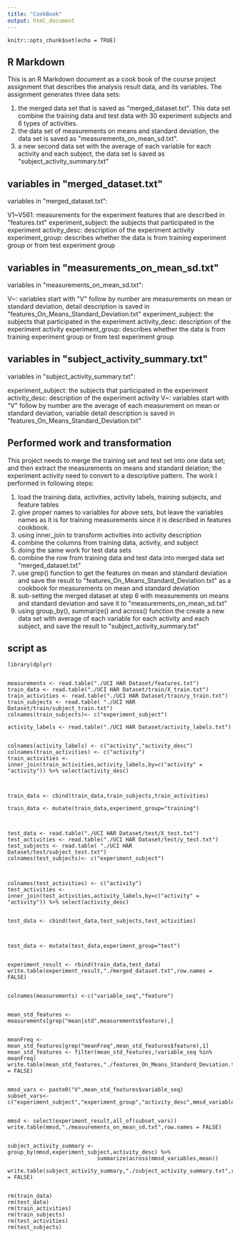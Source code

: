 ```yaml
---
title: "CookBook"
output: html_document
---
```


```{r setup, include=FALSE}
knitr::opts_chunk$set(echo = TRUE)
```

## R Markdown

This is an R Markdown document as a cook book of the course project assignment that describes the analysis result data, and its variables.
The assignment generates three data sets:
1. the merged data set that is saved as "merged_dataset.txt". This data set combine the training data and test data with 30 experiment subjects and 6 types of activities.
2. the data set of measurements on means and standard deviation, the data set is saved as "measurements_on_mean_sd.txt". 
3. a new second data set with the average of each variable for each activity and each subject, the data set is saved as "subject_activity_summary.txt"

## variables in "merged_dataset.txt"
variables in "merged_dataset.txt":

V1~V561:  measurements for the experiment features that are described in "features.txt"
experiment_subject:   the subjects that participated in the experiment
activity_desc:  description of the experiment activity
experiment_group:   describes whether the data is from training experiment group or from test experiment group


## variables in "measurements_on_mean_sd.txt"
variables in "measurements_on_mean_sd.txt":

V~:   variables start with "V" follow by number are measurements on mean or standard deviation, detail description is saved in "features_On_Means_Standard_Deviation.txt"
experiment_subject:   the subjects that participated in the experiment
activity_desc:    description of the experiment activity
experiment_group:   describes whether the data is from training experiment group or from test experiment group


## variables in "subject_activity_summary.txt"
variables in "subject_activity_summary.txt":

experiment_subject:   the subjects that participated in the experiment
activity_desc:  description of the experiment activity
V~:   variables start with "V" follow by number are the average of each measurement on mean or standard deviation, variable detail description is saved in "features_On_Means_Standard_Deviation.txt"

## Performed work and transformation
This project needs to merge the training set and test set into one data set; and then extract the measurements on means and standard deiation; the experiment activity need to convert to a descriptive pattern. The work I performed in following steps:
1. load the training data, activities, activity labels, training subjects, and feature tables
2. give proper names to variables for above sets, but leave the variables names as it is for training measurements since it is described in features cookbook.
3. using inner_join to transform activities into activity description
4. combine the columns from training data, activity, and subject
5. doing the same work for test data sets
6. combine the row from training data and test data into merged data set "merged_dataset.txt"
7. use grep() function to get the features on mean and standard deviation and save the result to "features_On_Means_Standard_Deviation.txt" as a cookbook for measurements on mean and standard deviation
8. sub-setting the merged dataset at step 6 with measurements on means and standard deviation and save it to "measurements_on_mean_sd.txt"
9. using group_by(), summarize() and across() function the create a new data set with average of each variable for each activity and each subject, and save the result to "subject_activity_summary.txt" 

## script as
```{r}
library(dplyr)


measurements <- read.table("./UCI HAR Dataset/features.txt")
train_data <- read.table("./UCI HAR Dataset/train/X_train.txt")
train_activities <- read.table("./UCI HAR Dataset/train/y_train.txt")
train_subjects <- read.table( "./UCI HAR Dataset/train/subject_train.txt")
colnames(train_subjects)<- c("experiment_subject")

activity_labels <- read.table("./UCI HAR Dataset/activity_labels.txt")


colnames(activity_labels) <- c("activity","activity_desc")
colnames(train_activities) <- c("activity")
train_activities <- inner_join(train_activities,activity_labels,by=c("activity" = "activity")) %>% select(activity_desc)



train_data <- cbind(train_data,train_subjects,train_activities)

train_data <- mutate(train_data,experiment_group="training")



test_data <- read.table("./UCI HAR Dataset/test/X_test.txt")
test_activities <- read.table("./UCI HAR Dataset/test/y_test.txt")
test_subjects <- read.table( "./UCI HAR Dataset/test/subject_test.txt")
colnames(test_subjects)<- c("experiment_subject")



colnames(test_activities) <- c("activity")
test_activities <- inner_join(test_activities,activity_labels,by=c("activity" = "activity")) %>% select(activity_desc)


test_data <- cbind(test_data,test_subjects,test_activities)



test_data <- mutate(test_data,experiment_group="test")


experiment_result <- rbind(train_data,test_data)
write.table(experiment_result,"./merged_dataset.txt",row.names = FALSE)


colnames(measurements) <-c("variable_seq","feature")


mean_std_features <- measurements[grep("mean|std",measurements$feature),]


meanFreq <- mean_std_features[grep("meanFreq",mean_std_features$feature),1]
mean_std_features <- filter(mean_std_features,!variable_seq %in% meanFreq)
write.table(mean_std_features,"./features_On_Means_Standard_Deviation.txt",row.names = FALSE)


mmsd_vars <- paste0("V",mean_std_features$variable_seq)
subset_vars<- c("experiment_subject","experiment_group","activity_desc",mmsd_variables)


mmsd <- select(experiment_result,all_of(subset_vars))
write.table(mmsd,"./measurements_on_mean_sd.txt",row.names = FALSE)


subject_activity_summary <- group_by(mmsd,experiment_subject,activity_desc) %>% 
                            summarize(across(mmsd_variables,mean))

write.table(subject_activity_summary,"./subject_activity_summary.txt",row.names = FALSE)


rm(train_data)
rm(test_data)
rm(train_activities)
rm(train_subjects)
rm(test_activities)
rm(test_subjects)
```